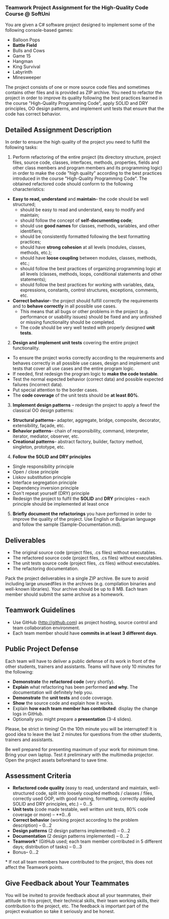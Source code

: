 ### Teamwork Project Assignment for the High-Quality Code Course @ SoftUni
You are given a C# software project designed to implement some of the following console-based games:

* Balloon Pops
* **Battle Field**
* Bulls and Cows
* Game 15
* Hangman
* King Survival
* Labyrinth
* Minesweeper

The project consists of one or more source code files and sometimes contains other files and is provided as ZIP archive. You need to refactor the project in order to improve its quality following the best practices learned in the course "High-Quality Programming Code", apply SOLID and DRY principles, OO design patterns, and implement unit tests that ensure that the code has correct behavior.

## Detailed Assignment Description
In order to ensure the high quality of the project you need to fulfill the following tasks:

1. Perform refactoring of the entire project (its directory structure, project files, source code, classes, interfaces, methods, properties, fields and other class members and program members and its programming logic) in order to make the code "high quality" according to the best practices introduced in the course "High-Quality Programming Code". The obtained refactored code should conform to the following characteristics:
  * **Easy to read, understand** and **maintain**– the code should be well structured; 
    - should be easy to read and understand, easy to modify and maintain; 
    - should follow the concept of **self-documenting code**; 
    - should use **good names** for classes, methods, variables, and other identifiers; 
    - should be consistently formatted following the best formatting practices; 
    - should have **strong cohesion** at all levels (modules, classes, methods, etc.); 
    - should have **loose coupling** between modules, classes, methods, etc.; 
    - should follow the best practices of organizing programming logic at all levels (classes, methods, loops, conditional statements and other statements); 
    - should follow the best practices for working with variables, data, expressions, constants, control structures, exceptions, comments, etc.
  * **Correct behavior**– the project should fulfill correctly the requirements and to **behave correctly** in all possible use cases. 
    - This means that all bugs or other problems in the project (e.g. performance or usability issues) should be fixed and any unfinished or missing functionality should be completed. 
    - The code should be very well tested with properly designed **unit tests**.

2. **Design and implement unit tests** covering the entire project functionality. 
  - To ensure the project works correctly according to the requirements and behaves correctly in all possible use cases, design and implement unit tests that cover all use cases and the entire program logic. 
  - If needed, first redesign the program logic to **make the code testable**. 
  - Test the normal expected behavior (correct data) and possible expected failures (incorrect data). 
  - Put special attention to the border cases. 
  - The **code coverage** of the unit tests should be **at least 80%**.

3. **Implement design patterns** – redesign the project to apply a fewof the classical OO design patterns:
  * **Structural patterns**– adapter, aggregate, bridge, composite, decorator, extensibility, façade, etc.
  * **Behavior patterns**– chain of responsibility, command, interpreter, iterator, mediator, observer, etc.
  * **Creational patterns**– abstract factory, builder, factory method, singleton, prototype, etc.

4. **Follow the SOLID and DRY principles**
  * Single responsibility principle
  * Open / close principle
  * Liskov substitution principle
  * Interface segregation principle
  * Dependency inversion principle
  * Don't repeat yourself (DRY) principle
  * Redesign the project to fulfil the **SOLID** and **DRY** principles – each principle should be implemented at least once

5. **Briefly document the refactorings** you have performed in order to improve the quality of the project. 
Use English or Bulgarian language and follow the sample (Sample-Documentation.md).

## Deliverables
* The original source code (project files, .cs files) without executables.
* The refactored source code (project files, .cs files) without executables.
* The unit tests source code (project files, .cs files) without executables.
* The refactoring documentation.

Pack the project deliverables in a single ZIP archive. Be sure to avoid including large unusedfiles in the archives (e.g. compilation binaries and well-known libraries). Your archive should be up to 8 MB. Each team member should submit the same archive as a homework.

## Teamwork Guidelines
* Use GitHub (http://github.com) as project hosting, source control and team collaboration environment.
* Each team member should have **commits in at least 3 different days**.

## Public Project Defense
Each team will have to deliver a public defense of its work in front of the other students, trainers and assistants. Teams will have only 10 minutes for the following:

* **Demonstrate** the **refactored code** (very shortly).
* **Explain** what refactoring has been performed **and why.** The documentation will definitely help you.
* **Demonstrate** the **unit tests** and code coverage.
* **Show** the source code and explain how it works.
* Explain **how each team member has contributed**: display the change logs in GitHub.
* Optionally you might prepare a **presentation** (3-4 slides).

Please, be strict in timing! On the 10th minute you will be interrupted! It is good idea to leave the last 2 minutes for questions from the other students, trainers and assistants.

Be well prepared for presenting maximum of your work for minimum time. Bring your own laptop. Test it preliminary with the multimedia projector. Open the project assets beforehand to save time.

## Assessment Criteria
* **Refactored code quality** (easy to read, understand and maintain, well-structured code, split into loosely coupled methods / classes / files, correctly used OOP, with good naming, formatting, correctly applied SOLID and DRY principles, etc.) – 0…5
* **Unit tests** (code made testable, well written unit tests, 80% code coverage or more) – **0…6
* **Correct behavior** (working project according to the problem description) – 0…2
* **Design patterns** (2 design patterns implemented) – 0…2
* **Documentation** (2 design patterns implemented) – 0…2
* **Teamwork**\* (GitHub used; each team member contributed in 5 different days; distribution of tasks) – 0…3
* Bonus– 0…2

\* If not all team members have contributed to the project, this does not affect the Teamwork points.

## Give Feedback about Your Teammates
You will be invited to provide feedback about all your teammates, their attitude to this project, their technical skills, their team working skills, their contribution to the project, etc. 
The feedback is important part of the project evaluation so take it seriously and be honest.
